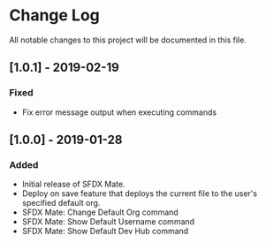 # Change Log
All notable changes to this project will be documented in this file.

## [1.0.1] - 2019-02-19
### Fixed
- Fix error message output when executing commands

## [1.0.0] - 2019-01-28
### Added
- Initial release of SFDX Mate.
- Deploy on save feature that deploys the current file to the user's specified default org.
- SFDX Mate: Change Default Org command
- SFDX Mate: Show Default Username command
- SFDX Mate: Show Default Dev Hub command

